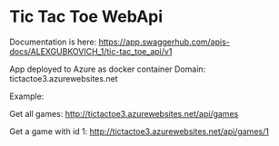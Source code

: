 # Tic Tac Toe WebApi

Documentation is here: https://app.swaggerhub.com/apis-docs/ALEXGUBKOVICH_1/tic-tac_toe_api/v1

App deployed to Azure as docker container
Domain: tictactoe3.azurewebsites.net

Example:

Get all games:
http://tictactoe3.azurewebsites.net/api/games

Get a game with id 1:
http://tictactoe3.azurewebsites.net/api/games/1


